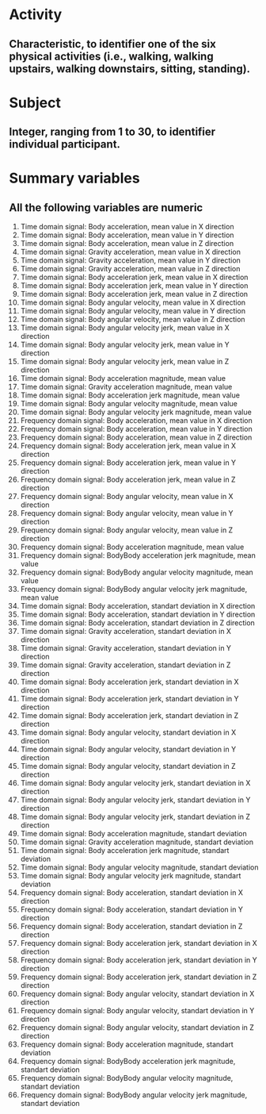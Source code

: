# Activity
## Characteristic, to identifier one of the six physical activities (i.e., walking, walking upstairs, walking downstairs, sitting, standing).

# Subject
## Integer, ranging from 1 to 30, to identifier individual participant.

# Summary variables
## All the following variables are numeric
1.	Time domain signal: Body acceleration,  mean value in X direction
2.	Time domain signal: Body acceleration,  mean value in Y direction
3.	Time domain signal: Body acceleration,  mean value in Z direction
4.	Time domain signal: Gravity acceleration,  mean value in X direction
5.	Time domain signal: Gravity acceleration,  mean value in Y direction
6.	Time domain signal: Gravity acceleration,  mean value in Z direction
7.	Time domain signal: Body acceleration jerk,  mean value in X direction
8.	Time domain signal: Body acceleration jerk,  mean value in Y direction
9.	Time domain signal: Body acceleration jerk,  mean value in Z direction
10.	Time domain signal: Body angular velocity,  mean value in X direction
11.	Time domain signal: Body angular velocity,  mean value in Y direction
12.	Time domain signal: Body angular velocity,  mean value in Z direction
13.	Time domain signal: Body angular velocity jerk,  mean value in X direction
14.	Time domain signal: Body angular velocity jerk,  mean value in Y direction
15.	Time domain signal: Body angular velocity jerk,  mean value in Z direction
16.	Time domain signal: Body acceleration magnitude,  mean value 
17.	Time domain signal: Gravity acceleration magnitude,  mean value 
18.	Time domain signal: Body acceleration jerk magnitude,  mean value 
19.	Time domain signal: Body angular velocity magnitude,  mean value 
20.	Time domain signal: Body angular velocity jerk magnitude,  mean value 
21.	Frequency domain signal: Body acceleration,  mean value in X direction
22.	Frequency domain signal: Body acceleration,  mean value in Y direction
23.	Frequency domain signal: Body acceleration,  mean value in Z direction
24.	Frequency domain signal: Body acceleration jerk,  mean value in X direction
25.	Frequency domain signal: Body acceleration jerk,  mean value in Y direction
26.	Frequency domain signal: Body acceleration jerk,  mean value in Z direction
27.	Frequency domain signal: Body angular velocity,  mean value in X direction
28.	Frequency domain signal: Body angular velocity,  mean value in Y direction
29.	Frequency domain signal: Body angular velocity,  mean value in Z direction
30.	Frequency domain signal: Body acceleration magnitude,  mean value 
31.	Frequency domain signal: BodyBody acceleration jerk magnitude,  mean value 
32.	Frequency domain signal: BodyBody angular velocity magnitude,  mean value 
33.	Frequency domain signal: BodyBody angular velocity jerk magnitude,  mean value 
34.	Time domain signal: Body acceleration,  standart deviation in X direction
35.	Time domain signal: Body acceleration,  standart deviation in Y direction
36.	Time domain signal: Body acceleration,  standart deviation in Z direction
37.	Time domain signal: Gravity acceleration,  standart deviation in X direction
38.	Time domain signal: Gravity acceleration,  standart deviation in Y direction
39.	Time domain signal: Gravity acceleration,  standart deviation in Z direction
40.	Time domain signal: Body acceleration jerk,  standart deviation in X direction
41.	Time domain signal: Body acceleration jerk,  standart deviation in Y direction
42.	Time domain signal: Body acceleration jerk,  standart deviation in Z direction
43.	Time domain signal: Body angular velocity,  standart deviation in X direction
44.	Time domain signal: Body angular velocity,  standart deviation in Y direction
45.	Time domain signal: Body angular velocity,  standart deviation in Z direction
46.	Time domain signal: Body angular velocity jerk,  standart deviation in X direction
47.	Time domain signal: Body angular velocity jerk,  standart deviation in Y direction
48.	Time domain signal: Body angular velocity jerk,  standart deviation in Z direction
49.	Time domain signal: Body acceleration magnitude,  standart deviation 
50.	Time domain signal: Gravity acceleration magnitude,  standart deviation 
51.	Time domain signal: Body acceleration jerk magnitude,  standart deviation 
52.	Time domain signal: Body angular velocity magnitude,  standart deviation 
53.	Time domain signal: Body angular velocity jerk magnitude,  standart deviation 
54.	Frequency domain signal: Body acceleration,  standart deviation in X direction
55.	Frequency domain signal: Body acceleration,  standart deviation in Y direction
56.	Frequency domain signal: Body acceleration,  standart deviation in Z direction
57.	Frequency domain signal: Body acceleration jerk,  standart deviation in X direction
58.	Frequency domain signal: Body acceleration jerk,  standart deviation in Y direction
59.	Frequency domain signal: Body acceleration jerk,  standart deviation in Z direction
60.	Frequency domain signal: Body angular velocity,  standart deviation in X direction
61.	Frequency domain signal: Body angular velocity,  standart deviation in Y direction
62.	Frequency domain signal: Body angular velocity,  standart deviation in Z direction
63.	Frequency domain signal: Body acceleration magnitude,  standart deviation 
64.	Frequency domain signal: BodyBody acceleration jerk magnitude,  standart deviation 
65.	Frequency domain signal: BodyBody angular velocity magnitude,  standart deviation 
66.	Frequency domain signal: BodyBody angular velocity jerk magnitude,  standart deviation
